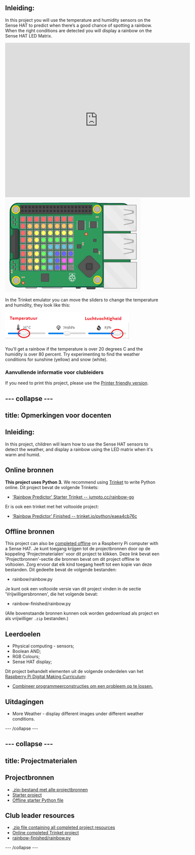 ## Inleiding:

In this project you will use the temperature and humidity sensors on the Sense HAT to predict when there’s a good chance of spotting a rainbow. When the right conditions are detected you will display a rainbow on the Sense HAT LED Matrix.

<div class="trinket">
  <iframe src="https://trinket.io/embed/python/eaea4cb76c?outputOnly=true&start=result" width="600" height="500" frameborder="0" marginwidth="0" marginheight="0" allowfullscreen mark="crwd-mark">
</iframe> <img src="images/rainbow-final.png" />
</div>

In the Trinket emulator you can move the sliders to change the temperature and humidity, they look like this:

![screenshot](images/rainbow-sliders.png)

You'll get a rainbow if the temperature is over 20 degrees C and the humidity is over 80 percent. Try experimenting to find the weather conditions for sunshine (yellow) and snow (white).

### Aanvullende informatie voor clubleiders

If you need to print this project, please use the [Printer friendly version](https://projects.raspberrypi.org/en/projects/rainbow-predictor/print).

## \--- collapse \---

## title: Opmerkingen voor docenten

## Inleiding:

In this project, children will learn how to use the Sense HAT sensors to detect the weather, and display a rainbow using the LED matrix when it's warm and humid.

## Online bronnen

**This project uses Python 3.** We recommend using [Trinket](https://trinket.io/) to write Python online. Dit project bevat de volgende Trinkets:

* ['Rainbow Predictor' Starter Trinket -- jumpto.cc/rainbow-go](http://jumpto.cc/rainbow-go)

Er is ook een trinket met het voltooide project:

* [‘Rainbow Predictor’ Finished -- trinket.io/python/eaea4cb76c](https://trinket.io/python/eaea4cb76c)

## Offline bronnen

This project can also be [completed offline](https://www.codeclubprojects.org/en-GB/resources/physical-sense-hat/) on a Raspberry Pi computer with a Sense HAT. Je kunt toegang krijgen tot de projectbronnen door op de koppeling 'Projectmaterialen' voor dit project te klikken. Deze link bevat een 'Projectbronnen'-sectie die bronnen bevat om dit project offline te voltooien. Zorg ervoor dat elk kind toegang heeft tot een kopie van deze bestanden. Dit gedeelte bevat de volgende bestanden:

* rainbow/rainbow.py

Je kunt ook een voltooide versie van dit project vinden in de sectie 'Vrijwilligersbronnen', die het volgende bevat:

* rainbow-finished/rainbow.py

(Alle bovenstaande bronnen kunnen ook worden gedownload als project en als vrijwilliger `.zip` bestanden.)

## Leerdoelen

* Physical computing - sensors;
* Boolean AND; 
* RGB Colours;
* Sense HAT display;

Dit project behandelt elementen uit de volgende onderdelen van het [Raspberry Pi Digital Making Curriculum](http://rpf.io/curriculum):

* [Combineer programmeerconstructies om een ​​probleem op te lossen.](https://www.raspberrypi.org/curriculum/programming/builder)

## Uitdagingen

* More Weather - display different images under different weather conditions. 

\--- /collapse \---

## \--- collapse \---

## title: Projectmaterialen

## Projectbronnen

* [.zip-bestand met alle projectbronnen](resources/rainbow-project-resources.zip)
* [Starter project](http://jumpto.cc/rainbow-go)
* [Offline starter Python file](resources/rainbow-rainbow.py)

## Club leader resources

* [.zip file containing all completed project resources](resources/rainbow-volunteer-resources.zip)
* [Online completed Trinket project](https://trinket.io/python/eaea4cb76c)
* [rainbow-finished/rainbow.py](resources/rainbow-final-rainbow.py)

\--- /collapse \---